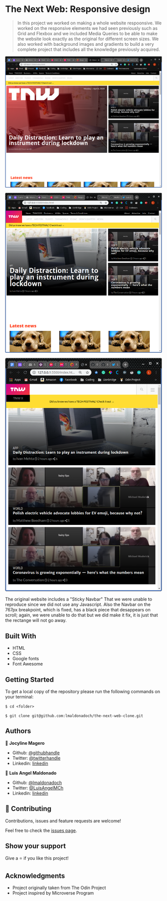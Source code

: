 # The Next Web: Responsive design

> In this project we worked on making a whole website respoonsive. We worked on the responsive elements we had seen previously such as Grid and Flexbox and we included Media Queries to be able to make the website look exactly as the original for different screen sizes. We also worked with background images and gradients to build a very complete project that includes all the knowledge previously acquired.

![screenshot](images/screenshot1.png)

![screenshot](images/screenshot2.png)

![screenshot](images/screenshot3.png)

The original website includes a "Sticky Navbar" That we were unable to reproduce since we did not use any Javascript. Also the Navbar on the 767px breakpoint, which is fixed, has a black piece that desappears on scroll; again, we were unable to do that but we did make it fix, it is just that the rectange will not go away.

## Built With

- HTML
- CSS
- Google fonts
- Font Awesome

## Getting Started

To get a local copy of the repository please run the following commands on your terminal:

```
$ cd <folder>
```

```
$ git clone git@github.com:lmaldonadoch/the-next-web-clone.git
```

## Authors

👤 **Jocyline Magero**

- Github: [@githubhandle](https://github.com/Jmagero)
- Twitter: [@twitterhandle](https://twitter.com/twitterhandle)
- Linkedin: [linkedin](https://linkedin.com/linkedinhandle)

👤 **Luis Angel Maldonado**

- Github: [@lmaldonadoch](https://github.com/lmaldonadoch)
- Twitter: [@LuisAngelMCh](https://twitter.com/LuisAngelMCh)
- Linkedin: [linkedin](https://www.linkedin.com/in/luis-angel-maldonado-5b503a1a3/)

## 🤝 Contributing

Contributions, issues and feature requests are welcome!

Feel free to check the [issues page](https://github.com/Jmagero/smashing-magazine/issues).

## Show your support

Give a ⭐️ if you like this project!

## Acknowledgments

- Project originally taken from The Odin Project
- Project inspired by Microverse Program
